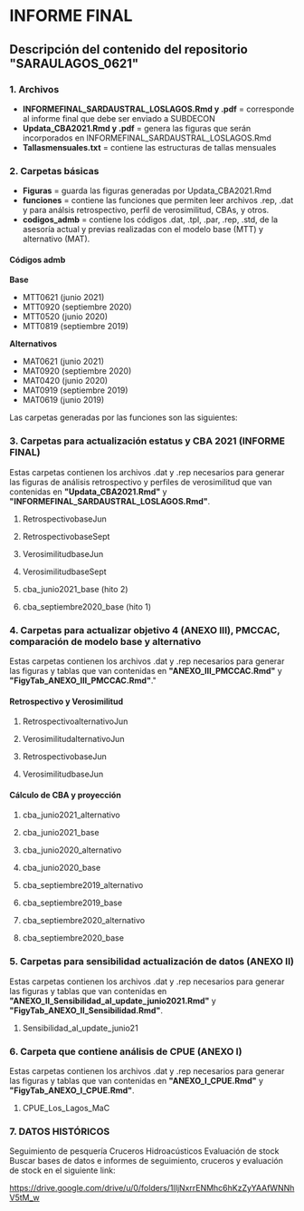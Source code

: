 # INFORME FINAL


## Descripción del contenido del repositorio "SARAULAGOS_0621"

### 1. Archivos
- **INFORMEFINAL_SARDAUSTRAL_LOSLAGOS.Rmd y .pdf**  = corresponde al informe final que debe ser enviado a SUBDECON
- **Updata_CBA2021.Rmd y .pdf** = genera las figuras que serán incorporados en INFORMEFINAL_SARDAUSTRAL_LOSLAGOS.Rmd
- **Tallasmensuales.txt** = contiene las estructuras de tallas mensuales

### 2. Carpetas básicas
- **Figuras** = guarda las figuras generadas por Updata_CBA2021.Rmd 
- **funciones** = contiene las funciones que permiten leer archivos .rep, .dat y para análsis retrospectivo, perfil de verosimilitud, CBAs, y otros.
- **codigos_admb** = contiene los códigos .dat, .tpl, .par, .rep, .std, de la asesoría actual y previas realizadas con el modelo base (MTT) y alternativo (MAT).


#### Códigos admb

**Base**

- MTT0621 (junio 2021)
- MTT0920 (septiembre 2020)
- MTT0520 (junio 2020)
- MTT0819 (septiembre 2019)

**Alternativos**

- MAT0621 (junio 2021)
- MAT0920 (septiembre 2020)
- MAT0420 (junio 2020)
- MAT0919 (septiembre 2019)
- MAT0619 (junio 2019)


Las carpetas generadas por las funciones son las siguientes:

### 3. Carpetas para actualización estatus y CBA 2021 (INFORME FINAL)
Estas carpetas contienen los archivos .dat y .rep necesarios para generar las figuras de análisis retrospectivo y perfiles de verosimilitud  que van contenidas en **"Updata_CBA2021.Rmd"** y **"INFORMEFINAL_SARDAUSTRAL_LOSLAGOS.Rmd"**.

1. RetrospectivobaseJun
2. RetrospectivobaseSept

3. VerosimilitudbaseJun
4. VerosimilitudbaseSept

5. cba_junio2021_base (hito 2)
6. cba_septiembre2020_base (hito 1)

### 4. Carpetas para actualizar objetivo 4 (ANEXO III), PMCCAC, comparación de modelo base y alternativo

Estas carpetas contienen los archivos .dat y .rep necesarios para generar las figuras y tablas que van contenidas en **"ANEXO_III_PMCCAC.Rmd"** y **"FigyTab_ANEXO_III_PMCCAC.Rmd"**."


#### Retrospectivo y Verosimilitud

1. RetrospectivoalternativoJun
2. VerosimilitudalternativoJun

3. RetrospectivobaseJun
4. VerosimilitudbaseJun

#### Cálculo de CBA y proyección

1. cba_junio2021_alternativo
2. cba_junio2021_base

3. cba_junio2020_alternativo
4. cba_junio2020_base

5. cba_septiembre2019_alternativo
6. cba_septiembre2019_base

7. cba_septiembre2020_alternativo
8. cba_septiembre2020_base

### 5. Carpetas para sensibilidad actualización de datos (ANEXO II)
Estas carpetas contienen los archivos .dat y .rep necesarios para generar las figuras y tablas que van contenidas en **"ANEXO_II_Sensibilidad_al_update_junio2021.Rmd"** y **"FigyTab_ANEXO_II_Sensibilidad.Rmd"**.

1. Sensibilidad_al_update_junio21

### 6. Carpeta que contiene análisis de CPUE (ANEXO I)

Estas carpetas contienen los archivos .dat y .rep necesarios para generar las figuras y tablas que van contenidas en **"ANEXO_I_CPUE.Rmd"** y **"FigyTab_ANEXO_I_CPUE.Rmd"**.

1. CPUE_Los_Lagos_MaC


### 7. DATOS HISTÓRICOS

Seguimiento de pesquería
Cruceros Hidroacústicos
Evaluación de stock
Buscar bases de datos e informes de seguimiento, cruceros y evaluación de stock en el siguiente link:

https://drive.google.com/drive/u/0/folders/1lIjNxrrENMhc6hKzZyYAAfWNNhV5tM_w





